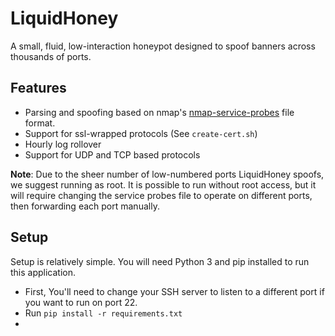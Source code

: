 # LiquidHoney
A small, fluid, low-interaction honeypot designed to spoof banners across thousands of ports. 

## Features
* Parsing and spoofing based on nmap's [nmap-service-probes](https://nmap.org/book/vscan-fileformat.html) file format.
* Support for ssl-wrapped protocols (See `create-cert.sh`)
* Hourly log rollover
* Support for UDP and TCP based protocols

**Note**: 
Due to the sheer number of low-numbered ports LiquidHoney spoofs, we suggest running as root. It is possible to run 
without root access, but it will require changing the service probes file to operate on different ports, then forwarding each port manually.

## Setup
Setup is relatively simple. You will need Python 3 and pip installed to run this application.
- First, You'll need to change your SSH server to listen to a different port if you want to run on port 22.
- Run `pip install -r requirements.txt`
- 